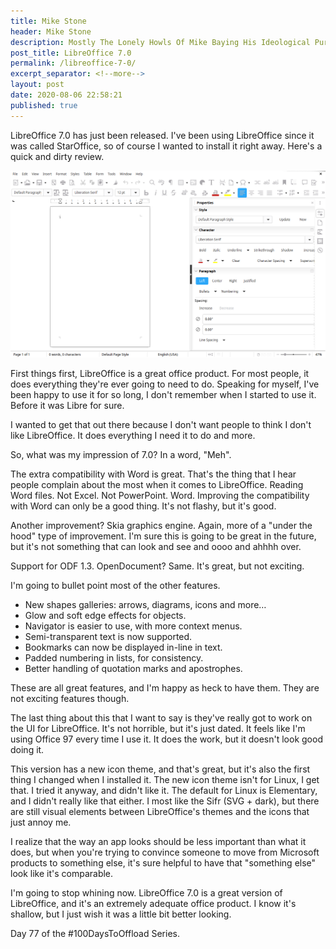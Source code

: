 ```yaml
---
title: Mike Stone
header: Mike Stone
description: Mostly The Lonely Howls Of Mike Baying His Ideological Purity At The Moon
post_title: LibreOffice 7.0
permalink: /libreoffice-7-0/
excerpt_separator: <!--more-->
layout: post
date: 2020-08-06 22:58:21
published: true
---
```


LibreOffice 7.0 has just been released. I've been using LibreOffice since it was called StarOffice, so of course I wanted to install it right away. Here's a quick and dirty review.

<!--more-->

![](/assets/images/dNjRPWe.png)

First things first, LibreOffice is a great office product. For most people, it does everything they're ever going to need to do. Speaking for myself, I've been happy to use it for so long, I don't remember when I started to use it. Before it was Libre for sure.

I wanted to get that out there because I don't want people to think I don't like LibreOffice. It does everything I need it to do and more.

So, what was my impression of 7.0? In a word, "Meh".

The extra compatibility with Word is great. That's the thing that I hear people complain about the most when it comes to LibreOffice. Reading Word files. Not Excel. Not PowerPoint. Word. Improving the compatibility with Word can only be a good thing. It's not flashy, but it's good.

Another improvement? Skia graphics engine. Again, more of a "under the hood" type of improvement. I'm sure this is going to be great in the future, but it's not something that can look and see and oooo and ahhhh over.

Support for ODF 1.3. OpenDocument? Same. It's great, but not exciting.

I'm going to bullet point most of the other features.

* New shapes galleries: arrows, diagrams, icons and more…
* Glow and soft edge effects for objects.
* Navigator is easier to use, with more context menus.
* Semi-transparent text is now supported.
* Bookmarks can now be displayed in-line in text.
* Padded numbering in lists, for consistency.
* Better handling of quotation marks and apostrophes.

These are all great features, and I'm happy as heck to have them. They are not exciting features though. 

The last thing about this that I want to say is they've really got to work on the UI for LibreOffice. It's not horrible, but it's just dated. It feels like I'm using Office 97 every time I use it. It does the work, but it doesn't look good doing it. 

This version has a new icon theme, and that's great, but it's also the first thing I changed when I installed it. The new icon theme isn't for Linux, I get that. I tried it anyway, and didn't like it. The default for Linux is Elementary, and I didn't really like that either. I most like the Sifr (SVG + dark), but there are still visual elements between LibreOffice's themes and the icons that just annoy me.

I realize that the way an app looks should be less important than what it does, but when you're trying to convince someone to move from Microsoft products to something else, it's sure helpful to have that "something else" look like it's comparable. 

I'm going to stop whining now. LibreOffice 7.0 is a great version of LibreOffice, and it's an extremely adequate office product. I know it's shallow, but I just wish it was a little bit better looking.

Day 77 of the #100DaysToOffload Series.
